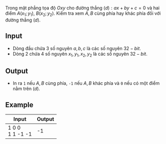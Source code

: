 Trong mặt phẳng tọa độ $Oxy$ cho đường thẳng $(d): ax+by+c=0$ và hai điểm $A(x_1;y_1)$, $B(x_2;y_2)$. Kiểm tra xem $A, B$ cùng phía hay khác phía đối với đường thẳng $(d)$.

## Input

- Dòng đầu chứa 3 số nguyên $a,b,c$ là các số nguyên $32-bit$.
- Dòng 2 chứa 4 số nguyên $x_1,y_1,x_2,y_2$ là các số nguyên $32-bit$.

## Output

- In ra `1` nếu $A,B$ cùng phía, `-1` nếu $A,B$ khác phía và `0` nếu có một điểm nằm trên $(d)$.

## Example

|Input|Output|
|-|-|
|1 0 0<br>1 1 -1 -1|-1|